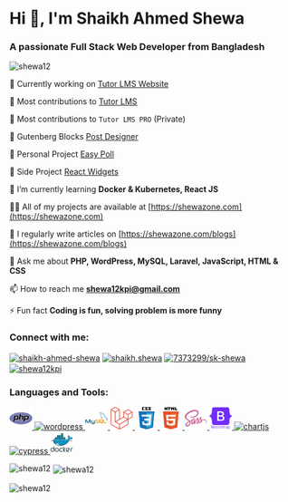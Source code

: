 <h1>Hi 👋, I'm Shaikh Ahmed Shewa</h1>
<h3>A passionate Full Stack Web Developer from Bangladesh</h3>


<p align="left"> <img src="https://komarev.com/ghpvc/?username=shewa12&label=Profile%20views&color=0e75b6&style=flat" alt="shewa12" /> </p>



🔭 Currently working on [Tutor LMS Website](https://tutorlms.com)

🔭 Most contributions to [Tutor LMS](https://github.com/themeum/tutor)

🔭 Most contributions to `Tutor LMS PRO` (Private)

🔭 Gutenberg Blocks [Post Designer](https://github.com/shewa12/post-designer)

🔭 Personal Project [Easy Poll ](https://github.com/shewa12/easy-poll)

🔭 Side Project [React Widgets ](https://github.com/shewa12/react-widgets)

🌱 I’m currently learning **Docker & Kubernetes, React JS**

👨‍💻 All of my projects are available at [https://shewazone.com](https://shewazone.com)

📝 I regularly write articles on [https://shewazone.com/blogs](https://shewazone.com/blogs)

💬 Ask me about **PHP, WordPress, MySQL, Laravel, JavaScript, HTML & CSS**

📫 How to reach me **shewa12kpi@gmail.com**

⚡ Fun fact **Coding is fun, solving problem is more funny**



<h3 align="left">Connect with me:</h3>
<p align="left">
<a href="https://www.linkedin.com/in/shaikh-ahmed-shewa-804b15118/" target="blank"><img align="center" src="https://raw.githubusercontent.com/rahuldkjain/github-profile-readme-generator/master/src/images/icons/Social/linked-in-alt.svg" alt="shaikh-ahmed-shewa" height="30" width="40" /></a>
<a href="https://www.facebook.com/shaikh.shewa" target="blank"><img align="center" src="https://raw.githubusercontent.com/rahuldkjain/github-profile-readme-generator/master/src/images/icons/Social/facebook.svg" alt="shaikh.shewa" height="30" width="40" /></a>
<a href="https://stackoverflow.com/users/7373299/sk-shewa" target="blank"><img align="center" src="https://raw.githubusercontent.com/rahuldkjain/github-profile-readme-generator/master/src/images/icons/Social/stack-overflow.svg" alt="7373299/sk-shewa" height="30" width="40" /></a>
<a href="https://www.hackerrank.com/shewa12kpi?hr_r=1" target="blank"><img align="center" src="https://raw.githubusercontent.com/rahuldkjain/github-profile-readme-generator/master/src/images/icons/Social/hackerrank.svg" alt="shewa12kpi" height="30" width="40" /></a>
</p>



<h3 align="left">Languages and Tools:</h3>
<p align="left">
<a href="https://www.php.net" target="_blank" rel="noreferrer">
<img src="https://raw.githubusercontent.com/devicons/devicon/master/icons/php/php-original.svg" alt="php" width="40" height="40"/>
</a>
<a href="https://wordpress.org/" target="_blank" rel="noreferrer">
<img src="https://raw.githubusercontent.com/simple-icons/simple-icons/develop/icons/wordpress.svg" alt="wordpress" width="40" height="40"/>
</a>
<a href="https://www.mysql.com/" target="_blank" rel="noreferrer">
<img src="https://raw.githubusercontent.com/devicons/devicon/master/icons/mysql/mysql-original-wordmark.svg" alt="mysql" width="40" height="40"/>
</a>
<a href="https://laravel.com/" target="_blank" rel="noreferrer">
<img src="https://raw.githubusercontent.com/devicons/devicon/6910f0503efdd315c8f9b858234310c06e04d9c0/icons/laravel/laravel-original.svg" alt="laravel" width="40" height="40"/>
</a>
<a href="https://www.w3schools.com/css/" target="_blank" rel="noreferrer">
<img src="https://raw.githubusercontent.com/devicons/devicon/master/icons/css3/css3-original-wordmark.svg" alt="css3" width="40" height="40"/>
</a>
<a href="https://www.w3.org/html/" target="_blank" rel="noreferrer">
<img src="https://raw.githubusercontent.com/devicons/devicon/master/icons/html5/html5-original-wordmark.svg" alt="html5" width="40" height="40"/>
</a>
<a href="https://sass-lang.com" target="_blank" rel="noreferrer">
<img src="https://raw.githubusercontent.com/devicons/devicon/master/icons/sass/sass-original.svg" alt="sass" width="40" height="40"/>
</a>
<a href="https://getbootstrap.com" target="_blank" rel="noreferrer">
<img src="https://raw.githubusercontent.com/devicons/devicon/master/icons/bootstrap/bootstrap-plain-wordmark.svg" alt="bootstrap" width="40" height="40"/>
</a>
<a href="https://www.chartjs.org" target="_blank" rel="noreferrer">
<img src="https://www.chartjs.org/media/logo-title.svg" alt="chartjs" width="40" height="40"/>
</a>
<a href="https://www.cypress.io" target="_blank" rel="noreferrer">
<img src="https://raw.githubusercontent.com/simple-icons/simple-icons/6e46ec1fc23b60c8fd0d2f2ff46db82e16dbd75f/icons/cypress.svg" alt="cypress" width="40" height="40"/>
</a><a href="https://www.docker.com/" target="_blank" rel="noreferrer">
<img src="https://raw.githubusercontent.com/devicons/devicon/master/icons/docker/docker-original-wordmark.svg" alt="docker" width="40" height="40"/>
</a>
</p>


<p><img align="left" src="https://github-readme-stats.vercel.app/api/top-langs?username=shewa12&show_icons=true&locale=en&layout=compact" alt="shewa12" /></p>

<p>&nbsp;<img align="center" src="https://github-readme-stats.vercel.app/api?username=shewa12&show_icons=true&locale=en" alt="shewa12" /></p>

<p><img align="center" src="https://github-readme-streak-stats.herokuapp.com/?user=shewa12&show_icons=true&locale=en" alt="shewa12" /></p>

